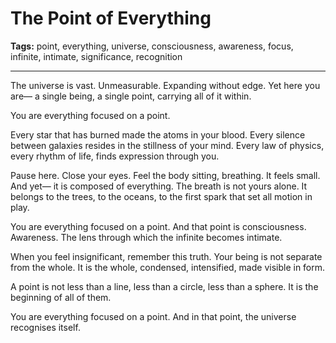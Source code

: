 # The Point of Everything

**Tags:** point, everything, universe, consciousness, awareness, focus, infinite, intimate, significance, recognition

---

The universe is vast.
Unmeasurable.
Expanding without edge.
Yet here you are—
a single being,
a single point,
carrying all of it within.

You are everything focused on a point.

Every star that has burned
made the atoms in your blood.
Every silence between galaxies
resides in the stillness of your mind.
Every law of physics,
every rhythm of life,
finds expression through you.

Pause here.
Close your eyes.
Feel the body sitting,
breathing.
It feels small.
And yet—
it is composed of everything.
The breath is not yours alone.
It belongs to the trees,
to the oceans,
to the first spark that set all motion in play.

You are everything focused on a point.
And that point is consciousness.
Awareness.
The lens through which the infinite
becomes intimate.

When you feel insignificant,
remember this truth.
Your being is not separate from the whole.
It is the whole,
condensed,
intensified,
made visible in form.

A point is not less than a line,
less than a circle,
less than a sphere.
It is the beginning of all of them.

You are everything focused on a point.
And in that point,
the universe recognises itself.





